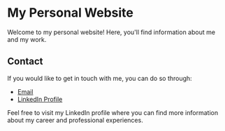 # My Personal Website

Welcome to my personal website! Here, you'll find information about me and my work.

## Contact

If you would like to get in touch with me, you can do so through:

- [Email](mailto:sgoolb@gmail.com)
- [LinkedIn Profile](https://www.linkedin.com/in/seweryn-golba-284002251/)

Feel free to visit my LinkedIn profile where you can find more information about my career and professional experiences.
